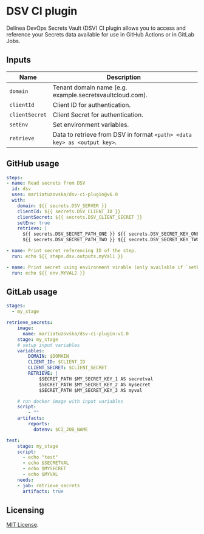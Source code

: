 # DSV CI plugin

Delinea DevOps Secrets Vault (DSV) CI plugin allows you to access and reference your Secrets data available for use in GitHub Actions or in GitLab Jobs.

## Inputs

| Name           | Description |
| ---------------| ------------|
| `domain`       | Tenant domain name (e.g. example.secretsvaultcloud.com). |
| `clientId`     | Client ID for authentication. |
| `clientSecret` | Client Secret for authentication. |
| `setEnv`       | Set environment variables. |
| `retrieve`     | Data to retrieve from DSV in format `<path> <data key> as <output key>`. |


## GitHub usage

```yaml
steps:
- name: Read secrets from DSV
  id: dsv
  uses: mariiatuzovska/dsv-ci-plugin@v6.0
  with:
    domain: ${{ secrets.DSV_SERVER }}
    clientId: ${{ secrets.DSV_CLIENT_ID }}
    clientSecret: ${{ secrets.DSV_CLIENT_SECRET }}
    setEnv: true
    retrieve: |
      ${{ secrets.DSV_SECRET_PATH_ONE }} ${{ secrets.DSV_SECRET_KEY_ONE }} AS myVal1
      ${{ secrets.DSV_SECRET_PATH_TWO }} ${{ secrets.DSV_SECRET_KEY_TWO }} AS MYVAL2

- name: Print secret referencing ID of the step.
  run: echo ${{ steps.dsv.outputs.myVal1 }}

- name: Print secret using environment virable (only available if `setEnv` was set to `true`)
  run: echo ${{ env.MYVAL2 }}
```

## GitLab usage

```yaml
stages:
  - my_stage

retrieve_secrets:
    image: 
      name: mariiatuzovska/dsv-ci-plugin:v1.0
    stage: my_stage
    # setup input variables
    variables:
        DOMAIN: $DOMAIN
        CLIENT_ID: $CLIENT_ID
        CLIENT_SECRET: $CLIENT_SECRET
        RETRIEVE: |
            $SECRET_PATH $MY_SECRET_KEY_1 AS secretval
            $SECRET_PATH $MY_SECRET_KEY_2 AS mysecret
            $SECRET_PATH $MY_SECRET_KEY_3 AS myval

    # run docker image with input variables
    script:
        - ""
    artifacts:
        reports:
          dotenv: $CI_JOB_NAME

test:
    stage: my_stage
    script:
      - echo "test"
      - echo $SECRETVAL
      - echo $MYSECRET
      - echo $MYVAL
    needs:
    - job: retrieve_secrets
      artifacts: true

```

## Licensing

[MIT License](https://github.com/mariiatuzovska/secret-vault-github-action-plugin/blob/master/LICENSE).
